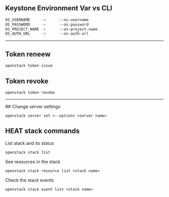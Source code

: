 ## Keystone Environment Var vs CLI

``` bash
OS_USERNAME     ->      --os-username
OS_PASSWORD     ->      --os-password
OS_PROJECT_NAME ->      --os-project-name
OS_AUTH_URL     ->      --os-auth-url
```
---

## Token reneew

``` openstack token issue ```

## Token revoke

``` openstack token revoke ```

---

## Change server settings
```
openstack server set <--option> <server name>
```


## HEAT stack commands

List stack and its status

``` openstack stack list ```

See resources in the stack

``` openstack stack resource list <stack name> ```

Check the stack events

``` openstack stack event list <stack name> ```


